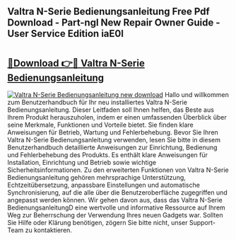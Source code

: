 ## Valtra N-Serie Bedienungsanleitung Free Pdf Download - Part-ngl New Repair Owner Guide - User Service Edition iaE0l

# <h2><a href="http://df08z4.blite.top/?on=Valtra+N-Serie+Bedienungsanleitung">🔗Download 👉🔴 Valtra N-Serie Bedienungsanleitung</a></h2>

[![Valtra N-Serie Bedienungsanleitung new download](https://i.imgur.com/lujVjoI.png)](http://df08z4.blite.top/?on=Valtra+N-Serie+Bedienungsanleitung)
Hallo und willkommen zum Benutzerhandbuch für Ihr neu installiertes Valtra N-Serie Bedienungsanleitung. Dieser Leitfaden soll Ihnen helfen, das Beste aus Ihrem Produkt herauszuholen, indem er einen umfassenden Überblick über seine Merkmale, Funktionen und Vorteile bietet. Sie finden klare Anweisungen für Betrieb, Wartung und Fehlerbehebung. Bevor Sie Ihren Valtra N-Serie Bedienungsanleitung verwenden, lesen Sie bitte in diesem Benutzerhandbuch detaillierte Anweisungen zur Einrichtung, Bedienung und Fehlerbehebung des Produkts. Es enthält klare Anweisungen für Installation, Einrichtung und Betrieb sowie wichtige Sicherheitsinformationen. Zu den erweiterten Funktionen von Valtra N-Serie Bedienungsanleitung gehören mehrsprachige Unterstützung, Echtzeitübersetzung, anpassbare Einstellungen und automatische Synchronisierung, auf die alle über die Benutzeroberfläche zugegriffen und angepasst werden können. Wir gehen davon aus, dass das Valtra N-Serie BedienungsanleitungD eine wertvolle und informative Ressource auf Ihrem Weg zur Beherrschung der Verwendung Ihres neuen Gadgets war. Sollten Sie Hilfe oder Klärung benötigen, zögern Sie bitte nicht, unser Support-Team zu kontaktieren.
